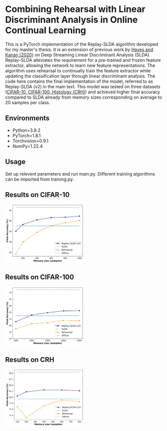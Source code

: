 # Combining Rehearsal with Linear Discriminant Analysis in Online Continual Learning
This is a PyTorch implementation of the Replay-SLDA algorithm developed for my master's thesis. It is an extension of previous work by [Hayes and Kanan (2020)](https://openaccess.thecvf.com/content_CVPRW_2020/html/w15/Hayes_Lifelong_Machine_Learning_With_Deep_Streaming_Linear_Discriminant_Analysis_CVPRW_2020_paper.html) on Deep Streaming Linear Discriminant Analysis (SLDA). Replay-SLDA alleviates the requirement for a pre-trained and frozen feature extractor, allowing the network to learn new feature representations. The algorithm uses rehearsal to continually train the feature extractor while updating the classification layer through linear discriminant analysis. The code here contains the final implementation of the model, referred to as Replay-SLDA (v2) in the main text. This model was tested on three datasets ([CIFAR-10, CIFAR-100, ](https://www.cs.toronto.edu/~kriz/cifar.html)[Histology (CRH)](https://www.nature.com/articles/srep27988)) and achieved higher final accuracy compared to SLDA already from memory sizes corresponding on average to 20 samples per class.
## Environments
- Python=3.9.2
- PyTorch=1.8.1
- Torchvision=0.9.1
- NumPy=1.22.4
## Usage
Set up relevent parameters and run main.py. Different training algorithms can be imported from training.py.
## Results on CIFAR-10 
<img src="./Images/cifar10_comparison.jpg" width=50% height=50%>

## Results on CIFAR-100 
<img src="./Images/cifar100_comparison.jpg" width=50% height=50%>

## Results on CRH 
<img src="./Images/histology_comparison.jpg" width=50% height=50%>
